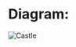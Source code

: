 # Diagram:
![Castle](https://github.com/user-attachments/assets/0afd5fb0-917a-423d-a51a-45a4f774ad62)
